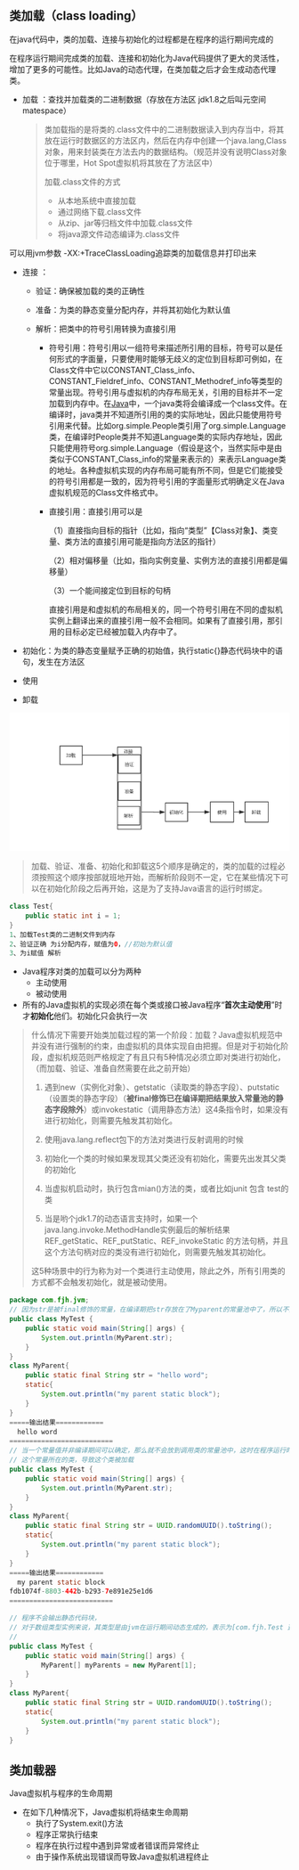 ## 类加载（class loading）

在java代码中，类的加载、连接与初始化的过程都是在程序的运行期间完成的

在程序运行期间完成类的加载、连接和初始化为Java代码提供了更大的灵活性，增加了更多的可能性。比如Java的动态代理，在类加载之后才会生成动态代理类。

<!--这里的类型指的是java类、interface等，并不是指java的对象。-->

- 加载 ：查找并加载类的二进制数据（存放在方法区 jdk1.8之后叫元空间matespace）

  > ​	类加载指的是将类的.class文件中的二进制数据读入到内存当中，将其放在运行时数据区的方法区内，然后在内存中创建一个java.lang,Class对象，用来封装类在方法去内的数据结构。（规范并没有说明Class对象位于哪里，Hot Spot虚拟机将其放在了方法区中）
  >
  > 加载.class文件的方式
  >
  > - 从本地系统中直接加载
  > - 通过网络下载.class文件
  > - 从zip、jar等归档文件中加载.class文件
  > - 将java源文件动态编译为.class文件

可以用jvm参数 -XX:+TraceClassLoading追踪类的加载信息并打印出来

- 连接 ：

  - 验证：确保被加载的类的正确性

  - 准备：为类的静态变量分配内存，并将其初始化为默认值

  - 解析：把类中的符号引用转换为直接引用

    - 符号引用：符号引用以一组符号来描述所引用的目标，符号可以是任何形式的字面量，只要使用时能够无歧义的定位到目标即可例如，在Class文件中它以CONSTANT_Class_info、CONSTANT_Fieldref_info、CONSTANT_Methodref_info等类型的常量出现。符号引用与虚拟机的内存布局无关，引用的目标并不一定加载到内存中。在[Java](http://lib.csdn.net/base/javaee)中，一个java类将会编译成一个class文件。在编译时，java类并不知道所引用的类的实际地址，因此只能使用符号引用来代替。比如org.simple.People类引用了org.simple.Language类，在编译时People类并不知道Language类的实际内存地址，因此只能使用符号org.simple.Language（假设是这个，当然实际中是由类似于CONSTANT_Class_info的常量来表示的）来表示Language类的地址。各种虚拟机实现的内存布局可能有所不同，但是它们能接受的符号引用都是一致的，因为符号引用的字面量形式明确定义在Java虚拟机规范的Class文件格式中。

    - 直接引用：直接引用可以是

      （1）直接指向目标的指针（比如，指向“类型”【Class对象】、类变量、类方法的直接引用可能是指向方法区的指针）

      （2）相对偏移量（比如，指向实例变量、实例方法的直接引用都是偏移量）

      （3）一个能间接定位到目标的句柄

      直接引用是和虚拟机的布局相关的，同一个符号引用在不同的虚拟机实例上翻译出来的直接引用一般不会相同。如果有了直接引用，那引用的目标必定已经被加载入内存中了。

- 初始化：为类的静态变量赋予正确的初始值，执行static{}静态代码块中的语句，发生在方法区

- 使用

- 卸载

![](..\img\jvm类加载.png)

> 加载、验证、准备、初始化和卸载这5个顺序是确定的，类的加载的过程必须按照这个顺序按部就班地开始，而解析阶段则不一定，它在某些情况下可以在初始化阶段之后再开始，这是为了支持Java语言的运行时绑定。

```java
class Test{
    public static int i = 1;
}
1、加载Test类的二进制文件到内存
2、验证正确 为i分配内存，赋值为0，//初始为默认值
3、为i赋值 解析
```

- Java程序对类的加载可以分为两种
  - 主动使用
  - 被动使用
- 所有的Java虚拟机的实现必须在每个类或接口被Java程序“**首次主动使用**”时才**初始化**他们。初始化只会执行一次

> 什么情况下需要开始类加载过程的第一个阶段：加载？Java虚拟机规范中并没有进行强制的约束，由虚拟机的具体实现自由把握。但是对于初始化阶段，虚拟机规范则严格规定了有且只有5种情况必须立即对类进行初始化，（而加载、验证、准备自然需要在此之前开始）
>
> 1. 遇到new（实例化对象）、getstatic（读取类的静态字段）、putstatic（设置类的静态字段）（**被final修饰已在编译期把结果放入常量池的静态字段除外**）或invokestatic（调用静态方法）这4条指令时，如果没有进行初始化，则需要先触发其初始化。
>
>    <!--getstatic putstatic 这些叫助记符-->
>
> 2. 使用java.lang.reflect包下的方法对类进行反射调用的时候
>
> 3. 初始化一个类的时候如果发现其父类还没有初始化，需要先出发其父类的初始化
>
> 4. 当虚拟机启动时，执行包含mian()方法的类，或者比如junit 包含 test的类
>
> 5. 当是哟个jdk1.7的动态语言支持时，如果一个java.lang.invoke.MethodHandle实例最后的解析结果 REF_getStatic、REF_putStatic、REF_invokeStatic 的方法句柄，并且这个方法句柄对应的类没有进行初始化，则需要先触发其初始化。
>
> 这5种场景中的行为称为对一个类进行主动使用，除此之外，所有引用类的方式都不会触发初始化，就是被动使用。

```java
package com.fjh.jvm;
// 因为str是被final修饰的常量，在编译期把str存放在了Myparent的常量池中了，所以不会初始化Myparent类
public class MyTest {
    public static void main(String[] args) {
        System.out.println(MyParent.str);
    }
}
class MyParent{
    public static final String str = "hello word";
    static{
        System.out.println("my parent static block");
    }
}
=====输出结果============
  hello word
==========================
// 当一个常量值并非编译期间可以确定，那么就不会放到调用类的常量池中，这时在程序运行时会主动的使用
// 这个常量所在的类，导致这个类被加载
public class MyTest {
    public static void main(String[] args) {
        System.out.println(MyParent.str);
    }
}
class MyParent{
    public static final String str = UUID.randomUUID().toString();
    static{
        System.out.println("my parent static block");
    }
}
=====输出结果============
  my parent static block
fdb1074f-8803-442b-b293-7e891e25e1d6
==========================
```

```java
// 程序不会输出静态代码块，
// 对于数组类型实例来说，其类型是由jvm在运行期间动态生成的，表示为[com.fjh.Test 这种形似。动态生成的类型父类型就是Object
// 
public class MyTest {
    public static void main(String[] args) {
        MyParent[] myParents = new MyParent[1];
    }
}
class MyParent{
    public static final String str = UUID.randomUUID().toString();
    static{
        System.out.println("my parent static block");
    }
}
```



## 类加载器

<!--类加载器用来加载类到内存中-->

Java虚拟机与程序的生命周期

- 在如下几种情况下，Java虚拟机将结束生命周期
  - 执行了System.exit()方法
  - 程序正常执行结束
  - 程序在执行过程中遇到异常或者错误而异常终止
  - 由于操作系统出现错误而导致Java虚拟机进程终止

